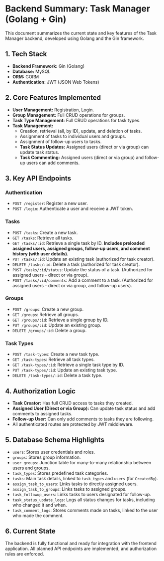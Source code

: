 # Backend Summary: Task Manager (Golang + Gin)

This document summarizes the current state and key features of the Task Manager backend, developed using Golang and the Gin framework.

## 1. Tech Stack
- **Backend Framework:** Gin (Golang)
- **Database:** MySQL
- **ORM:** GORM
- **Authentication:** JWT (JSON Web Tokens)

## 2. Core Features Implemented
- **User Management:** Registration, Login.
- **Group Management:** Full CRUD operations for groups.
- **Task Type Management:** Full CRUD operations for task types.
- **Task Management:**
    - Creation, retrieval (all, by ID), update, and deletion of tasks.
    - Assignment of tasks to individual users and groups.
    - Assignment of follow-up users to tasks.
    - **Task Status Updates:** Assigned users (direct or via group) can update task status.
    - **Task Commenting:** Assigned users (direct or via group) and follow-up users can add comments.

## 3. Key API Endpoints

### Authentication
- `POST /register`: Register a new user.
- `POST /login`: Authenticate a user and receive a JWT token.

### Tasks
- `POST /tasks`: Create a new task.
- `GET /tasks`: Retrieve all tasks.
- `GET /tasks/:id`: Retrieve a single task by ID. **Includes preloaded assigned users, assigned groups, follow-up users, and comment history (with user details).**
- `PUT /tasks/:id`: Update an existing task (authorized for task creator).
- `DELETE /tasks/:id`: Delete a task (authorized for task creator).
- `POST /tasks/:id/status`: Update the status of a task. (Authorized for assigned users - direct or via group).
- `POST /tasks/:id/comments`: Add a comment to a task. (Authorized for assigned users - direct or via group, and follow-up users).

### Groups
- `POST /groups`: Create a new group.
- `GET /groups`: Retrieve all groups.
- `GET /groups/:id`: Retrieve a single group by ID.
- `PUT /groups/:id`: Update an existing group.
- `DELETE /groups/:id`: Delete a group.

### Task Types
- `POST /task-types`: Create a new task type.
- `GET /task-types`: Retrieve all task types.
- `GET /task-types/:id`: Retrieve a single task type by ID.
- `PUT /task-types/:id`: Update an existing task type.
- `DELETE /task-types/:id`: Delete a task type.

## 4. Authorization Logic
- **Task Creator:** Has full CRUD access to tasks they created.
- **Assigned User (Direct or via Group):** Can update task status and add comments to assigned tasks.
- **Follow-up User:** Can only add comments to tasks they are following.
- All authenticated routes are protected by JWT middleware.

## 5. Database Schema Highlights
- `users`: Stores user credentials and roles.
- `groups`: Stores group information.
- `user_groups`: Junction table for many-to-many relationship between users and groups.
- `task_types`: Stores predefined task categories.
- `tasks`: Main task details, linked to `task_types` and `users` (for `CreatedBy`).
- `assign_task_to_users`: Links tasks to directly assigned users.
- `assign_task_to_groups`: Links tasks to assigned groups.
- `task_followup_users`: Links tasks to users designated for follow-up.
- `task_status_update_logs`: Logs all status changes for tasks, including who changed it and when.
- `task_comment_logs`: Stores comments made on tasks, linked to the user who made the comment.

## 6. Current State

The backend is fully functional and ready for integration with the frontend application. All planned API endpoints are implemented, and authorization rules are enforced.
